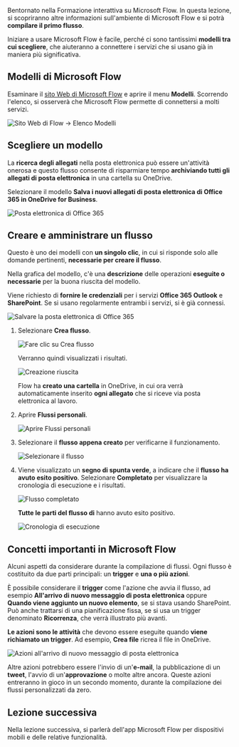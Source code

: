 Bentornato nella Formazione interattiva su Microsoft Flow. In questa lezione, si scopriranno altre informazioni sull'ambiente di Microsoft Flow e si potrà **compilare il primo flusso**.

Iniziare a usare Microsoft Flow è facile, perché ci sono tantissimi **modelli tra cui scegliere**, che aiuteranno a connettere i servizi che si usano già in maniera più significativa.  

## <a name="microsoft-flow-templates"></a>Modelli di Microsoft Flow
Esaminare il [sito Web di Microsoft Flow](https://ms.flow.microsoft.com) e aprire il menu **Modelli**. Scorrendo l'elenco, si osserverà che Microsoft Flow permette di connettersi a molti servizi.

![Sito Web di Flow -> Elenco Modelli](./media/learning-create-a-flow/template-list.png)

## <a name="choose-a-template"></a>Scegliere un modello
La **ricerca degli allegati** nella posta elettronica può essere un'attività onerosa e questo flusso consente di risparmiare tempo **archiviando tutti gli allegati di posta elettronica** in una cartella su OneDrive.

Selezionare il modello **Salva i nuovi allegati di posta elettronica di Office 365 in OneDrive for Business**.

![Posta elettronica di Office 365](./media/learning-create-a-flow/office-365-email.png)

## <a name="create-and-administer-a-flow"></a>Creare e amministrare un flusso
Questo è uno dei modelli con **un singolo clic**, in cui si risponde solo alle domande pertinenti, **necessarie per creare il flusso**.

Nella grafica del modello, c'è una **descrizione** delle operazioni **eseguite o necessarie** per la buona riuscita del modello.

Viene richiesto di **fornire le credenziali** per i servizi **Office 365 Outlook** e **SharePoint**. Se si usano regolarmente entrambi i servizi, si è già connessi.

![Salvare la posta elettronica di Office 365](./media/learning-create-a-flow/save-flow-office-description.png)

1. Selezionare **Crea flusso**.
   
    ![Fare clic su Crea flusso](./media/learning-create-a-flow/click-create-flow.png)
   
    Verranno quindi visualizzati i risultati. 
   
    ![Creazione riuscita](./media/learning-create-a-flow/create-successful.png)
   
    Flow ha **creato una cartella** in OneDrive, in cui ora verrà automaticamente inserito **ogni allegato** che si riceve via posta elettronica al lavoro.
2. Aprire **Flussi personali**.
   
    ![Aprire Flussi personali](./media/learning-create-a-flow/click-my-flows.png)
3. Selezionare il **flusso appena creato** per verificarne il funzionamento.
   
    ![Selezionare il flusso](./media/learning-create-a-flow/click-the-flow.png)
4. Viene visualizzato un **segno di spunta verde**, a indicare che il **flusso ha avuto esito positivo**. Selezionare **Completato** per visualizzare la cronologia di esecuzione e i risultati.
   
    ![Flusso completato](./media/learning-create-a-flow/flow-successful.png)
   
    **Tutte le parti del flusso di** hanno avuto esito positivo. 
   
    ![Cronologia di esecuzione](./media/learning-create-a-flow/run-history.png)

## <a name="important-concepts-in-microsoft-flow"></a>Concetti importanti in Microsoft Flow
Alcuni aspetti da considerare durante la compilazione di flussi. Ogni flusso è costituito da due parti principali: un **trigger** e **una o più azioni**. 

È possibile considerare il **trigger** come l'azione che avvia il flusso, ad esempio **All'arrivo di nuovo messaggio di posta elettronica** oppure **Quando viene aggiunto un nuovo elemento**, se si stava usando SharePoint. Può anche trattarsi di una pianificazione fissa, se si usa un trigger denominato **Ricorrenza**, che verrà illustrato più avanti.

**Le azioni sono le attività** che devono essere eseguite quando **viene richiamato un trigger**. Ad esempio, **Crea file** ricrea il file in OneDrive.

![Azioni all'arrivo di nuovo messaggio di posta elettronica](./media/learning-create-a-flow/trigger-or-action.png)

Altre azioni potrebbero essere l'invio di un'**e-mail**, la pubblicazione di un **tweet**, l'avvio di un'**approvazione** o molte altre ancora.
Queste azioni entreranno in gioco in un secondo momento, durante la compilazione dei flussi personalizzati da zero. 

## <a name="next-lesson"></a>Lezione successiva
Nella lezione successiva, si parlerà dell'app Microsoft Flow per dispositivi mobili e delle relative funzionalità. 


